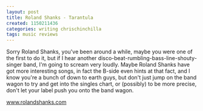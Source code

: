 ```yaml
---
layout: post
title: Roland Shanks - Tarantula
created: 1150211436
categories: writing chrischinchilla
tags: music reviews
---
```


Sorry Roland Shanks, you've been around a while, maybe you were one of the first to do it, but if I hear another disco-beat-rumbling-bass-line-shouty-singer band, I'm going to scream very loudly. Maybe Roland Shanks have got more interesting songs, in fact the B-side even hints at that fact, and I know you're a bunch of down to earth guys, but don't just jump on the band wagon to try and get into the singles chart, or (possibly) to be more precise, don't let your label push you onto the band wagon.

<a href='http://www.rolandshanks.com' target='_blank'>www.rolandshanks.com</a>
